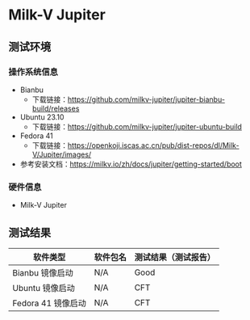 # Milk-V Jupiter

## 测试环境

### 操作系统信息

- Bianbu
  - 下载链接：https://github.com/milkv-jupiter/jupiter-bianbu-build/releases
- Ubuntu 23.10
  - 下载链接：https://github.com/milkv-jupiter/jupiter-ubuntu-build
- Fedora 41
  - 下载链接：https://openkoji.iscas.ac.cn/pub/dist-repos/dl/Milk-V/Jupiter/images/
- 参考安装文档：https://milkv.io/zh/docs/jupiter/getting-started/boot

### 硬件信息

- Milk-V Jupiter

## 测试结果

| 软件类型           | 软件包名 | 测试结果（测试报告） |
|----------------|------------|--------------------|
| Bianbu 镜像启动    | N/A        | Good                |
| Ubuntu 镜像启动    | N/A        | CFT                |
| Fedora 41 镜像启动 | N/A        | CFT                |

